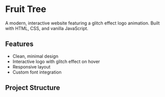 # Fruit Tree

A modern, interactive website featuring a glitch effect logo animation. Built with HTML, CSS, and vanilla JavaScript.

## Features

- Clean, minimal design
- Interactive logo with glitch effect on hover
- Responsive layout
- Custom font integration

## Project Structure
